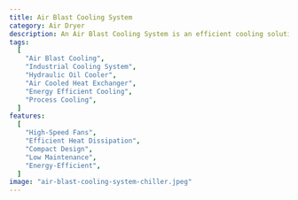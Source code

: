 ```yaml
---
title: Air Blast Cooling System
category: Air Dryer
description: An Air Blast Cooling System is an efficient cooling solution designed to reduce the temperature of various industrial processes and machinery. It uses high-speed fans to blow ambient air across a heat exchanger, providing rapid and reliable cooling. The system is widely used in applications like hydraulic oil cooling, machine tools, and transformer cooling, ensuring optimal performance and prolonged equipment life.
tags:
  [
    "Air Blast Cooling",
    "Industrial Cooling System",
    "Hydraulic Oil Cooler",
    "Air Cooled Heat Exchanger",
    "Energy Efficient Cooling",
    "Process Cooling",
  ]
features:
  [
    "High-Speed Fans",
    "Efficient Heat Dissipation",
    "Compact Design",
    "Low Maintenance",
    "Energy-Efficient",
  ]
image: "air-blast-cooling-system-chiller.jpeg"
---
```


<!-- @format -->
